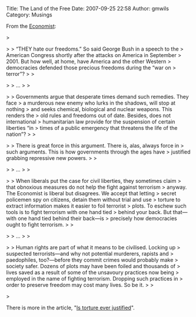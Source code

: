Title: The Land of the Free
Date: 2007-09-25 22:58
Author: gmwils
Category: Musings

From the [Economist][]:

</p>

<p>
> </p>
>
> “THEY hate our freedoms.” So said George Bush in a speech to the
> American Congress shortly after the attacks on America in September
> 2001. But how well, at home, have America and the other Western
> democracies defended those precious freedoms during the “war on
> terror”?
>
> </p>
>
> ...
>
> </p>
>
> Governments argue that desperate times demand such remedies. They face
> a murderous new enemy who lurks in the shadows, will stop at nothing
> and seeks chemical, biological and nuclear weapons. This renders the
> old rules and freedoms out of date. Besides, does not international
> humanitarian law provide for the suspension of certain liberties “in
> times of a public emergency that threatens the life of the nation”?
>
> </p>
>
> There is great force in this argument. There is, alas, always force in
> such arguments. This is how governments through the ages have
> justified grabbing repressive new powers.
>
> </p>
>
> ...
>
> </p>
>
> When liberals put the case for civil liberties, they sometimes claim
> that obnoxious measures do not help the fight against terrorism
> anyway. The Economist is liberal but disagrees. We accept that letting
> secret policemen spy on citizens, detain them without trial and use
> torture to extract information makes it easier to foil terrorist
> plots. To eschew such tools is to fight terrorism with one hand tied
> behind your back. But that—with one hand tied behind their back—is
> precisely how democracies ought to fight terrorism.
>
> </p>
>
> ...
>
> </p>
>
> Human rights are part of what it means to be civilised. Locking up
> suspected terrorists—and why not potential murderers, rapists and
> paedophiles, too?—before they commit crimes would probably make
> society safer. Dozens of plots may have been foiled and thousands of
> lives saved as a result of some of the unsavoury practices now being
> employed in the name of fighting terrorism. Dropping such practices in
> order to preserve freedom may cost many lives. So be it.
>
> </p>
> <p>

</p>

There is more in the article, "[Is torture ever justified][]".

</p>

  [Economist]: http://economist.com/opinion/displaystory.cfm?story_id=9833041
  [Is torture ever justified]: http://economist.com/world/international/displaystory.cfm?story_id=9832909

